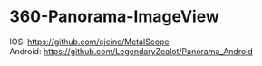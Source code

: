 # 360-Panorama-ImageView

IOS: https://github.com/ejeinc/MetalScope <br>
Android: https://github.com/LegendaryZealot/Panorama_Android<br>


